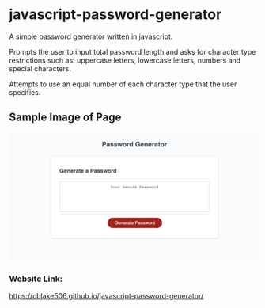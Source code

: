 # javascript-password-generator
A simple password generator written in javascript.

Prompts the user to input total password length and asks for character type restrictions such as: uppercase letters, lowercase letters, numbers and special characters.

Attempts to use an equal number of each character type that the user specifies.

## Sample Image of Page
![An image of the page created.](./assets/example-image.png)

### Website Link:
https://cblake506.github.io/javascript-password-generator/